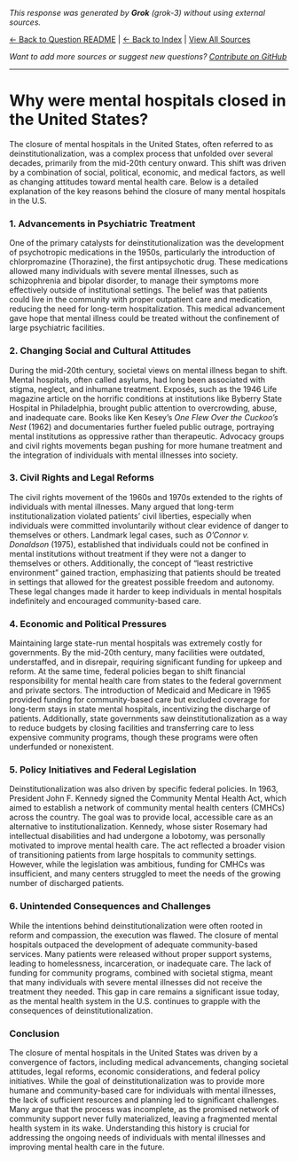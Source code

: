 <!-- 
Generated by: grok
Model: grok-3
Prompt type: default
Generated at: 2025-06-13T11:15:51.671203
-->

*This response was generated by **Grok** (grok-3) without using external sources.*

[← Back to Question README](README.md) | [← Back to Index](../README.md) | [View All Sources](../allsources.md)

*Want to add more sources or suggest new questions? [Contribute on GitHub](https://github.com/justinwest/SuggestedSources)*

---

# Why were mental hospitals closed in the United States?

The closure of mental hospitals in the United States, often referred to as deinstitutionalization, was a complex process that unfolded over several decades, primarily from the mid-20th century onward. This shift was driven by a combination of social, political, economic, and medical factors, as well as changing attitudes toward mental health care. Below is a detailed explanation of the key reasons behind the closure of many mental hospitals in the U.S.

### 1. **Advancements in Psychiatric Treatment**
One of the primary catalysts for deinstitutionalization was the development of psychotropic medications in the 1950s, particularly the introduction of chlorpromazine (Thorazine), the first antipsychotic drug. These medications allowed many individuals with severe mental illnesses, such as schizophrenia and bipolar disorder, to manage their symptoms more effectively outside of institutional settings. The belief was that patients could live in the community with proper outpatient care and medication, reducing the need for long-term hospitalization. This medical advancement gave hope that mental illness could be treated without the confinement of large psychiatric facilities.

### 2. **Changing Social and Cultural Attitudes**
During the mid-20th century, societal views on mental illness began to shift. Mental hospitals, often called asylums, had long been associated with stigma, neglect, and inhumane treatment. Exposés, such as the 1946 Life magazine article on the horrific conditions at institutions like Byberry State Hospital in Philadelphia, brought public attention to overcrowding, abuse, and inadequate care. Books like Ken Kesey’s *One Flew Over the Cuckoo’s Nest* (1962) and documentaries further fueled public outrage, portraying mental institutions as oppressive rather than therapeutic. Advocacy groups and civil rights movements began pushing for more humane treatment and the integration of individuals with mental illnesses into society.

### 3. **Civil Rights and Legal Reforms**
The civil rights movement of the 1960s and 1970s extended to the rights of individuals with mental illnesses. Many argued that long-term institutionalization violated patients’ civil liberties, especially when individuals were committed involuntarily without clear evidence of danger to themselves or others. Landmark legal cases, such as *O’Connor v. Donaldson* (1975), established that individuals could not be confined in mental institutions without treatment if they were not a danger to themselves or others. Additionally, the concept of “least restrictive environment” gained traction, emphasizing that patients should be treated in settings that allowed for the greatest possible freedom and autonomy. These legal changes made it harder to keep individuals in mental hospitals indefinitely and encouraged community-based care.

### 4. **Economic and Political Pressures**
Maintaining large state-run mental hospitals was extremely costly for governments. By the mid-20th century, many facilities were outdated, understaffed, and in disrepair, requiring significant funding for upkeep and reform. At the same time, federal policies began to shift financial responsibility for mental health care from states to the federal government and private sectors. The introduction of Medicaid and Medicare in 1965 provided funding for community-based care but excluded coverage for long-term stays in state mental hospitals, incentivizing the discharge of patients. Additionally, state governments saw deinstitutionalization as a way to reduce budgets by closing facilities and transferring care to less expensive community programs, though these programs were often underfunded or nonexistent.

### 5. **Policy Initiatives and Federal Legislation**
Deinstitutionalization was also driven by specific federal policies. In 1963, President John F. Kennedy signed the Community Mental Health Act, which aimed to establish a network of community mental health centers (CMHCs) across the country. The goal was to provide local, accessible care as an alternative to institutionalization. Kennedy, whose sister Rosemary had intellectual disabilities and had undergone a lobotomy, was personally motivated to improve mental health care. The act reflected a broader vision of transitioning patients from large hospitals to community settings. However, while the legislation was ambitious, funding for CMHCs was insufficient, and many centers struggled to meet the needs of the growing number of discharged patients.

### 6. **Unintended Consequences and Challenges**
While the intentions behind deinstitutionalization were often rooted in reform and compassion, the execution was flawed. The closure of mental hospitals outpaced the development of adequate community-based services. Many patients were released without proper support systems, leading to homelessness, incarceration, or inadequate care. The lack of funding for community programs, combined with societal stigma, meant that many individuals with severe mental illnesses did not receive the treatment they needed. This gap in care remains a significant issue today, as the mental health system in the U.S. continues to grapple with the consequences of deinstitutionalization.

### Conclusion
The closure of mental hospitals in the United States was driven by a convergence of factors, including medical advancements, changing societal attitudes, legal reforms, economic considerations, and federal policy initiatives. While the goal of deinstitutionalization was to provide more humane and community-based care for individuals with mental illnesses, the lack of sufficient resources and planning led to significant challenges. Many argue that the process was incomplete, as the promised network of community support never fully materialized, leaving a fragmented mental health system in its wake. Understanding this history is crucial for addressing the ongoing needs of individuals with mental illnesses and improving mental health care in the future.
